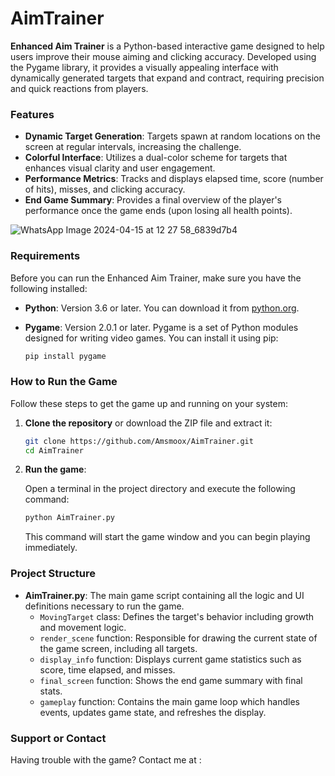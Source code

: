# AimTrainer

**Enhanced Aim Trainer** is a Python-based interactive game designed to help users improve their mouse aiming and clicking accuracy. Developed using the Pygame library, it provides a visually appealing interface with dynamically generated targets that expand and contract, requiring precision and quick reactions from players. 

### Features

- **Dynamic Target Generation**: Targets spawn at random locations on the screen at regular intervals, increasing the challenge.
- **Colorful Interface**: Utilizes a dual-color scheme for targets that enhances visual clarity and user engagement.
- **Performance Metrics**: Tracks and displays elapsed time, score (number of hits), misses, and clicking accuracy.
- **End Game Summary**: Provides a final overview of the player's performance once the game ends (upon losing all health points).

![WhatsApp Image 2024-04-15 at 12 27 58_6839d7b4](https://github.com/Amsmoox/AimTrainer/assets/82274806/bb57404f-9dc1-44de-93ad-da9018d60b29)

### Requirements

Before you can run the Enhanced Aim Trainer, make sure you have the following installed:

- **Python**: Version 3.6 or later. You can download it from [python.org](https://www.python.org/).
- **Pygame**: Version 2.0.1 or later. Pygame is a set of Python modules designed for writing video games. You can install it using pip:

  ```bash
  pip install pygame
  ```

### How to Run the Game

Follow these steps to get the game up and running on your system:

1. **Clone the repository** or download the ZIP file and extract it:

   ```bash
   git clone https://github.com/Amsmoox/AimTrainer.git
   cd AimTrainer
   ```

2. **Run the game**:
   
   Open a terminal in the project directory and execute the following command:

   ```bash
   python AimTrainer.py
   ```

   This command will start the game window and you can begin playing immediately.

### Project Structure

- **AimTrainer.py**: The main game script containing all the logic and UI definitions necessary to run the game.
  - `MovingTarget` class: Defines the target's behavior including growth and movement logic.
  - `render_scene` function: Responsible for drawing the current state of the game screen, including all targets.
  - `display_info` function: Displays current game statistics such as score, time elapsed, and misses.
  - `final_screen` function: Shows the end game summary with final stats.
  - `gameplay` function: Contains the main game loop which handles events, updates game state, and refreshes the display.
  
### Support or Contact

Having trouble with the game?
Contact me at : 


